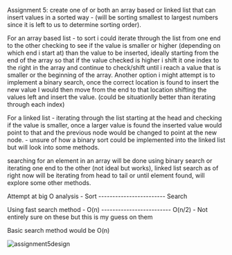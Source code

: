 Assignment 5: create one of or both an array based or linked list that can insert values in a sorted way - (will be sorting smallest to largest numbers since it is left to us to determine sorting order).

For an array based list - to sort i could iterate through the list from one end to the other checking to see if the value is smaller or higher (depending on which end i start at) than the value to be inserted, ideally starting from the end of the array so that if the value checked is higher i shift it one index to the right in the array and continue to check/shift until i reach a value that is smaller or the beginning of the array. Another option i might attempt is to implement a binary search, once the correct location is found to insert the new value I would then move from the end to that location shifting the values left and insert the value. (could be situationlly better than iterating through each index)

For a linked list - iterating through the list starting at the head and checking if the value is smaller, once a larger value is found the inserted value would point to that and the previous node would be changed to point at the new node. - unsure of how a binary sort could be implemented into the linked list but will look into some methods.

searching for an element in an array will be done using binary search or iterating one end to the other (not ideal but works), linked list search as of right now will be iterating from head to tail or until element found, will explore some other methods.


Attempt at big O analysis - Sort  ------------------------ Search

Using fast search method  - O(n) ------------------------- O(n/2) - Not entirely sure on these but this is my guess on them

Basic search method would be O(n) 



![assignment5design](https://user-images.githubusercontent.com/97048406/152081361-0fbad00c-dbcd-45be-95a0-976fd7bf206a.jpg)
